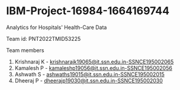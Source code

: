 # IBM-Project-16984-1664169744
Analytics for Hospitals' Health-Care Data

Team id: PNT2022TMID53225

Team members
1) Krishnaraj K - krishnarajk19065@it.ssn.edu.in-SSNCE195002065
2) Kamalesh P - kamaleshp19056@it.ssn.edu.in-SSNCE195002056
3) Ashwath S - ashwaths19015@it.ssn.edu.in-SSNCE195002015
4) Dheeraj P - dheerajp19030@it.ssn.edu.in-SSNCE195002030
